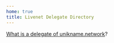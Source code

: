 ```yaml
---
home: true
title: Livenet Delegate Directory
---
```


[What is a delegate of unikname.network](https://docs.unikname.network/key-concept/network-governance.html)?

<DelegateData />
